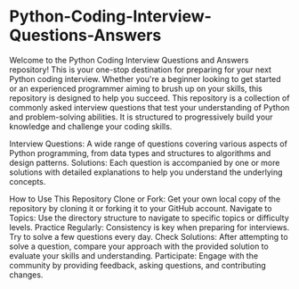 # Python-Coding-Interview-Questions-Answers
Welcome to the Python Coding Interview Questions and Answers repository! This is your one-stop destination for preparing for your next Python coding interview. Whether you're a beginner looking to get started or an experienced programmer aiming to brush up on your skills, this repository is designed to help you succeed.
This repository is a collection of commonly asked interview questions that test your understanding of Python and problem-solving abilities. It is structured to progressively build your knowledge and challenge your coding skills.

Interview Questions: A wide range of questions covering various aspects of Python programming, from data types and structures to algorithms and design patterns.
Solutions: Each question is accompanied by one or more solutions with detailed explanations to help you understand the underlying concepts.

How to Use This Repository
Clone or Fork: Get your own local copy of the repository by cloning it or forking it to your GitHub account.
Navigate to Topics: Use the directory structure to navigate to specific topics or difficulty levels.
Practice Regularly: Consistency is key when preparing for interviews. Try to solve a few questions every day.
Check Solutions: After attempting to solve a question, compare your approach with the provided solution to evaluate your skills and understanding.
Participate: Engage with the community by providing feedback, asking questions, and contributing changes.
